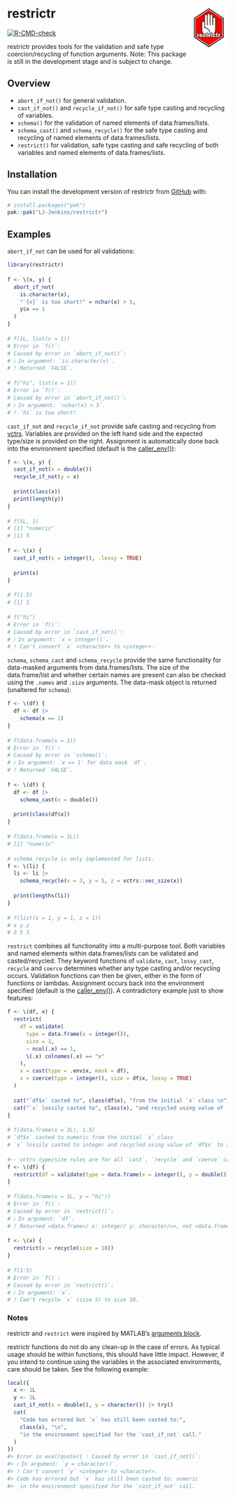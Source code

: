 
<!-- README.md is generated from README.Rmd. Please edit that file -->

# restrictr <img id="logo" src="man/figures/logo.png" align="right" width="17%" height="17%" />

<!-- badges: start -->

[![R-CMD-check](https://github.com/LJ-Jenkins/restrictr/actions/workflows/R-CMD-check.yaml/badge.svg)](https://github.com/LJ-Jenkins/restrictr/actions/workflows/R-CMD-check.yaml)
<!-- badges: end -->

restrictr provides tools for the validation and safe type
coercion/recycling of function arguments. Note: This package is still in
the development stage and is subject to change.

## Overview

- `abort_if_not()` for general validation.
- `cast_if_not()` and `recycle_if_not()` for safe type casting and
  recycling of variables.
- `schema()` for the validation of named elements of data.frames/lists.
- `schema_cast()` and `schema_recycle()` for the safe type casting and
  recycling of named elements of data.frames/lists.
- `restrict()` for validation, safe type casting and safe recycling of
  both variables and named elements of data.frames/lists.

## Installation

You can install the development version of restrictr from
[GitHub](https://github.com/) with:

``` r
# install.packages("pak")
pak::pak("LJ-Jenkins/restrictr")
```

## Examples

`abort_if_not` can be used for all validations:

``` r
library(restrictr)

f <- \(x, y) {
  abort_if_not(
    is.character(x),
    "`{x}` is too short!" = nchar(x) > 5,
    y$x == 1
  )
}

# f(1L, list(x = 1))
# Error in `f()`:
# Caused by error in `abort_if_not()`:
# ℹ In argument: `is.character(x)`.
# ! Returned `FALSE`.

# f("hi", list(x = 1))
# Error in `f()`:
# Caused by error in `abort_if_not()`:
# ℹ In argument: `nchar(x) > 5`.
# ! `hi` is too short!
```

`cast_if_not` and `recycle_if_not` provide safe casting and recycling
from [vctrs](https://vctrs.r-lib.org/). Variables are provided on the
left hand side and the expected type/size is provided on the right.
Assignment is automatically done back into the environment specified
(default is the
[caller_env()](https://rlang.r-lib.org/reference/stack.html)):

``` r
f <- \(x, y) {
  cast_if_not(x = double())
  recycle_if_not(y = x)

  print(class(x))
  print(length(y))
}

# f(5L, 1)
# [1] "numeric"
# [1] 5

f <- \(x) {
  cast_if_not(x = integer(), .lossy = TRUE)

  print(x)
}

# f(1.5)
# [1] 1

# f("hi")
# Error in `f()`:
# Caused by error in `cast_if_not()`:
# ℹ In argument: `x = integer()`.
# ! Can't convert `x` <character> to <integer>.
```

`schema`, `schema_cast` and `schema_recycle` provide the same
functionality for data-masked arguments from data.frames/lists. The size
of the data.frame/list and whether certain names are present can also be
checked using the `.names` and `.size` arguments. The data-mask object
is returned (unaltered for `schema`):

``` r
f <- \(df) {
  df <- df |>
    schema(x == 1)
}

# f(data.frame(x = 2))
# Error in `f()`:
# Caused by error in `schema()`:
# ℹ In argument: `x == 1` for data mask `df`.
# ! Returned `FALSE`.

f <- \(df) {
  df <- df |>
    schema_cast(x = double())

  print(class(df$x))
}

# f(data.frame(x = 1L))
# [1] "numeric"

# schema_recycle is only implemented for lists.
f <- \(li) {
  li <- li |>
    schema_recycle(x = 3, y = 5, z = vctrs::vec_size(x))

  print(lengths(li))
}

# f(list(x = 1, y = 1, z = 1))
# x y z
# 3 5 3
```

`restrict` combines all functionality into a multi-purpose tool. Both
variables and named elements within data.frames/lists can be validated
and casted/recycled. They keyword functions of `validate`, `cast`,
`lossy_cast`, `recycle` and `coerce` determines whether any type casting
and/or recycling occurs. Validation functions can then be given, either
in the form of functions or lambdas. Assignment occurs back into the
environment specified (default is the
[caller_env()](https://rlang.r-lib.org/reference/stack.html)). A
contradictory example just to show features:

``` r
f <- \(df, x) {
  restrict(
    df = validate(
      type = data.frame(x = integer()),
      size = 1,
      ~ ncol(.x) == 1,
      \(.x) colnames(.x) == "x"
    ),
    x = cast(type = .env$x, mask = df),
    x = coerce(type = integer(), size = df$x, lossy = TRUE)
  )

  cat("`df$x` casted to", class(df$x), "from the initial `x` class \n")
  cat("`x` lossily casted to", class(x), "and recycled using value of `df$x` to length", length(x))
}

# f(data.frame(x = 3L), 1.5)
# `df$x` casted to numeric from the initial `x` class
# `x` lossily casted to integer and recycled using value of `df$x` to 3

#-- vctrs type/size rules are for all `cast`, `recycle` and `coerce` calls within restrictr functions
f <- \(df) {
  restrict(df = validate(type = data.frame(x = integer(), y = double())))
}

# f(data.frame(x = 1L, y = "hi"))
# Error in `f()`:
# Caused by error in `restrict()`:
# ℹ In argument: `df`.
# ! Returned <data.frame</ x: integer/ y: character/>>, not <data.frame</ x: integer/ y: double/>>.

f <- \(x) {
  restrict(x = recycle(size = 10))
}

# f(1:5)
# Error in `f()`:
# Caused by error in `restrict()`:
# ℹ In argument: `x`.
# ! Can't recycle `x` (size 5) to size 10.
```

### Notes

restrictr and `restrict` were inspired by MATLAB’s [arguments
block](https://uk.mathworks.com/help/matlab/ref/arguments.html).

restrictr functions do not do any clean-up in the case of errors. As
typical usage should be within functions, this should have little
impact. However, if you intend to continue using the variables in the
associated environments, care should be taken. See the following
example:

``` r
local({
  x <- 1L
  y <- 1L
  cast_if_not(x = double(), y = character()) |> try()
  cat(
    "Code has errored but `x` has still been casted to:",
    class(x), "\n",
    "in the environment specified for the `cast_if_not` call."
  )
})
#> Error in eval(quote({ : Caused by error in `cast_if_not()`:
#> ℹ In argument: `y = character()`.
#> ! Can't convert `y` <integer> to <character>.
#> Code has errored but `x` has still been casted to: numeric 
#>  in the environment specified for the `cast_if_not` call.
```
